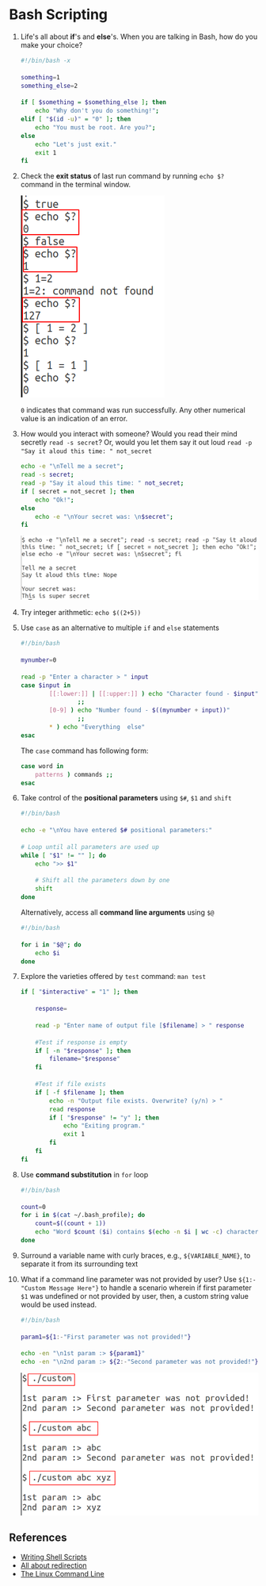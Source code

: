 # Bash Scripting

1. Life's all about **if**'s and **else**'s. When you are talking in Bash, how do you make your choice?

    ```bash
    #!/bin/bash -x

    something=1
    something_else=2

    if [ $something = $something_else ]; then
        echo "Why don't you do something!";
    elif [ "$(id -u)" = "0" ]; then
        echo "You must be root. Are you?";
    else
        echo "Let's just exit."
        exit 1
    fi
    ```

2. Check the **exit status** of last run command by running `echo $?` command in the terminal window.

   ![Exit status examples](../image/bash_scripting/1_exitStatus.png)

   `0` indicates that command was run successfully. Any other numerical value is an indication of an error.

3. How would you interact with someone? Would you read their mind secretly `read -s secret`? Or, would you let them say it out loud `read -p "Say it aloud this time: " not_secret`

    ```bash
    echo -e "\nTell me a secret"; 
    read -s secret; 
    read -p "Say it aloud this time: " not_secret; 
    if [ secret = not_secret ]; then 
        echo "Ok!"; 
    else 
        echo -e "\nYour secret was: \n$secret"; 
    fi
    ```

    ![Read inputs](../image/bash_scripting/2c_readInput.png)

4. Try integer arithmetic: `echo $((2+5))`
5. Use `case` as an alternative to multiple `if` and `else` statements

    ```bash
    #!/bin/bash
    
    mynumber=0

    read -p "Enter a character > " input
    case $input in
            [[:lower:]] | [[:upper:]] ) echo "Character found - $input"
                    ;;
            [0-9] ) echo "Number found - $((mynumber + input))"
                    ;;
            * ) echo "Everything  else"
    esac
    ```

    The `case` command has following form:

    ```bash
    case word in
        patterns ) commands ;;
    esac
    ```

6. Take control of the **positional parameters** using `$#`, `$1` and `shift`

    ```bash
    #!/bin/bash
    
    echo -e "\nYou have entered $# positional parameters:"

    # Loop until all parameters are used up
    while [ "$1" != "" ]; do
        echo ">> $1"

        # Shift all the parameters down by one
        shift
    done
    ```

    Alternatively, access all **command line arguments** using `$@`

    ```bash
    #!/bin/bash

    for i in "$@"; do
        echo $i
    done
    ```

7. Explore the varieties offered by `test` command: `man test`

    ```bash
    if [ "$interactive" = "1" ]; then

        response=

        read -p "Enter name of output file [$filename] > " response

        #Test if response is empty
        if [ -n "$response" ]; then
            filename="$response"
        fi

        #Test if file exists
        if [ -f $filename ]; then
            echo -n "Output file exists. Overwrite? (y/n) > "
            read response
            if [ "$response" != "y" ]; then
                echo "Exiting program."
                exit 1
            fi
        fi
    fi
    ```

8. Use **command substitution** in `for` loop

    ```bash
    #!/bin/bash

    count=0
    for i in $(cat ~/.bash_profile); do
        count=$((count + 1))
        echo "Word $count ($i) contains $(echo -n $i | wc -c) characters"
    done
    ```
9. Surround a variable name with curly braces, e.g., `${VARIABLE_NAME}`, to separate it from its surrounding text

10. What if a command line parameter was not provided by user? Use `${1:-"Custom Message Here"}` to handle a scenario wherein if first parameter `$1` was undefined or not provided by user, then, a custom string value would be used instead.

    ```bash
    #!/bin/bash
    
    param1=${1:-"First parameter was not provided!"}

    echo -en "\n1st param :> ${param1}"
    echo -en "\n2nd param :> ${2:-"Second parameter was not provided!"}\n\n"
    ```

    ![Display custom message](../image/bash_scripting/3_customMessage.png)

## References

* [Writing Shell Scripts](http://linuxcommand.org/lc3_wss0010.php)
* [All about redirection](https://tldp.org/HOWTO/Bash-Prog-Intro-HOWTO-3.html)
* [The Linux Command Line](http://linuxcommand.org/tlcl.php)